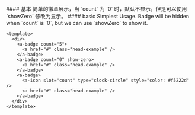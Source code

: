 <cn>
#### 基本
简单的徽章展示，当 `count` 为 `0` 时，默认不显示，但是可以使用 `showZero` 修改为显示。
</cn>

<us>
#### basic
Simplest Usage. Badge will be hidden when `count` is `0`, but we can use `showZero` to show it.
</us>

```vue
<template>
  <div>
    <a-badge count="5">
      <a href="#" class="head-example" />
    </a-badge>
    <a-badge count="0" show-zero>
      <a href="#" class="head-example" />
    </a-badge>
    <a-badge>
      <a-icon slot="count" type="clock-circle" style="color: #f5222d" />
      <a href="#" class="head-example" />
    </a-badge>
  </div>
</template>
```
